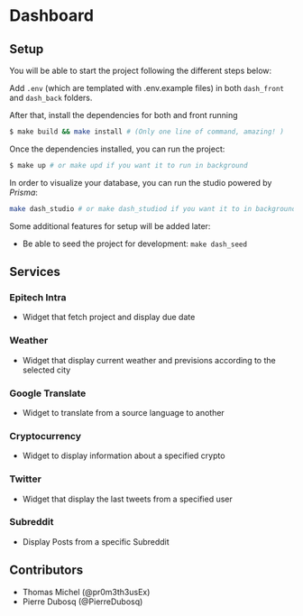 # Dashboard

## Setup

You will be able to start the project following the different steps below:

Add `.env` (which are templated with .env.example files) in both `dash_front` and `dash_back` folders.

After that, install the dependencies for both and front running

```bash
$ make build && make install # (Only one line of command, amazing! )
```

Once the dependencies installed, you can run the project:

```bash
$ make up # or make upd if you want it to run in background
```

In order to visualize your database, you can run the studio powered by _Prisma_:

```bash
make dash_studio # or make dash_studiod if you want it to in background
```

Some additional features for setup will be added later:

- Be able to seed the project for development: `make dash_seed`

## Services

### Epitech Intra

- Widget that fetch project and display due date

### Weather

- Widget that display current weather and previsions according to the selected city

### Google Translate

- Widget to translate from a source language to another

### Cryptocurrency

- Widget to display information about a specified crypto

### Twitter

- Widget that display the last tweets from a specified user

### Subreddit

- Display Posts from a specific Subreddit

## Contributors

- Thomas Michel (@pr0m3th3usEx)
- Pierre Dubosq (@PierreDubosq)
